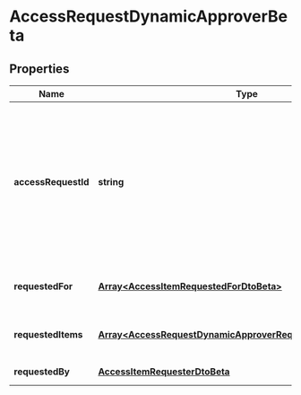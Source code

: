 # AccessRequestDynamicApproverBeta

## Properties

Name | Type | Description | Notes
------------ | ------------- | ------------- | -------------
**accessRequestId** | **string** | The unique ID of the access request object. Can be used with the [access request status endpoint](https://developer.sailpoint.com/idn/api/beta/list-access-request-status) to get the status of the request.  | [default to undefined]
**requestedFor** | [**Array&lt;AccessItemRequestedForDtoBeta&gt;**](AccessItemRequestedForDtoBeta.md) | Identities access was requested for. | [default to undefined]
**requestedItems** | [**Array&lt;AccessRequestDynamicApproverRequestedItemsInnerBeta&gt;**](AccessRequestDynamicApproverRequestedItemsInnerBeta.md) | The access items that are being requested. | [default to undefined]
**requestedBy** | [**AccessItemRequesterDtoBeta**](AccessItemRequesterDtoBeta.md) |  | [default to undefined]

